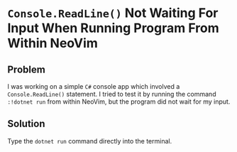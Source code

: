 # `Console.ReadLine()` Not Waiting For Input When Running Program From Within NeoVim

## Problem

I was working on a simple `C#` console app which involved a `Console.ReadLine()` statement. I tried to test it by running the command `:!dotnet run` from within NeoVim, but the program did not wait for my input.

## Solution

Type the `dotnet run` command directly into the terminal.
